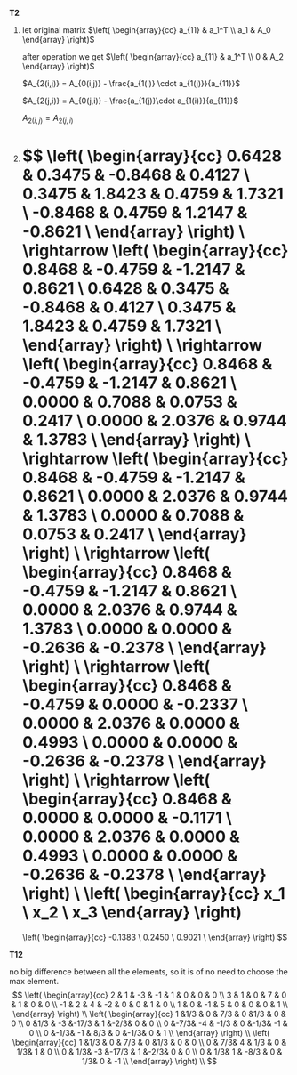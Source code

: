 **T2**

1. let original matrix $\left( \begin{array}{cc} a_{11} & a_1^T \\ a_1 & A_0 \end{array} \right)$

   after operation we get $\left( \begin{array}{cc} a_{11} & a_1^T \\ 0 & A_2 \end{array} \right)$

   $A_{2(i,j)} = A_{0(i,j)} - \frac{a_{1(i)} \cdot a_{1(j)}}{a_{11}}$ 

   $A_{2(j,i)} = A_{0(j,i)} - \frac{a_{1(j)}\cdot a_{1(i)}}{a_{11}}$ 

   $A_{2(i,j)} = A_{2(j,i)}$ 

   

2. $$
   \left(
   \begin{array}{cc}
    0.6428 &  0.3475 & -0.8468 &  0.4127 \\
    0.3475 &  1.8423 &  0.4759 &  1.7321 \\
   -0.8468 &  0.4759 &  1.2147 & -0.8621 \\
   \end{array}
   \right) \\
   \rightarrow
   \left(
   \begin{array}{cc}
    0.8468 & -0.4759 & -1.2147 &  0.8621 \\
    0.6428 &  0.3475 & -0.8468 &  0.4127 \\
    0.3475 &  1.8423 &  0.4759 &  1.7321 \\
   \end{array}
   \right) \\
   \rightarrow
   \left(
   \begin{array}{cc}
    0.8468 & -0.4759 & -1.2147 &  0.8621 \\
    0.0000 &  0.7088 &  0.0753 &  0.2417 \\
    0.0000 &  2.0376 &  0.9744 &  1.3783 \\
   \end{array}
   \right) \\
   \rightarrow
   \left(
   \begin{array}{cc}
    0.8468 & -0.4759 & -1.2147 &  0.8621 \\
    0.0000 &  2.0376 &  0.9744 &  1.3783 \\
    0.0000 &  0.7088 &  0.0753 &  0.2417 \\
   \end{array}
   \right) \\
   \rightarrow
   \left(
   \begin{array}{cc}
    0.8468 & -0.4759 & -1.2147 &  0.8621 \\
    0.0000 &  2.0376 &  0.9744 &  1.3783 \\
    0.0000 &  0.0000 & -0.2636 & -0.2378 \\
   \end{array}
   \right) \\
   \rightarrow
   \left(
   \begin{array}{cc}
    0.8468 & -0.4759 &  0.0000 & -0.2337 \\
    0.0000 &  2.0376 &  0.0000 &  0.4993 \\
    0.0000 &  0.0000 & -0.2636 & -0.2378 \\
   \end{array}
   \right) \\
   \rightarrow
   \left(
   \begin{array}{cc}
    0.8468 &  0.0000 &  0.0000 & -0.1171 \\
    0.0000 &  2.0376 &  0.0000 &  0.4993 \\
    0.0000 &  0.0000 & -0.2636 & -0.2378 \\
   \end{array}
   \right) \\
   \left(
   \begin{array}{cc}
   x_1 \\ x_2 \\ x_3
   \end{array}
   \right)
   =
   \left(
   \begin{array}{cc}
   -0.1383 \\
    0.2450 \\
    0.9021 \\
   \end{array}
   \right)
   $$



**T12**

no big difference between all the elements, so it is of no need to choose the max element.
$$
\left(
\begin{array}{cc}
 2 &  1 & -3 & -1 &  1 &  0 &  0 &  0 \\
 3 &  1 &  0 &  7 &  0 &  1 &  0 &  0 \\
-1 &  2 &  4 & -2 &  0 &  0 &  1 &  0 \\
 1 &  0 & -1 &  5 &  0 &  0 &  0 &  1 \\
\end{array}
\right) \\
\left(
\begin{array}{cc}
 1 &1/3 &  0 &  7/3 &  0 &1/3 &  0 &  0 \\
 0 &1/3 & -3 &-17/3 &  1 &-2/3&  0 &  0 \\
 0 &-7/3& -4 & -1/3 &  0 &-1/3& -1 &  0 \\
 0 &-1/3& -1 &  8/3 &  0 &-1/3&  0 &  1 \\
\end{array}
\right) \\
\left(
\begin{array}{cc}
 1 &1/3 &  0 &  7/3 &  0 &1/3 &  0 &  0 \\
 0 & 7/3&  4 &  1/3 &  0 & 1/3&  1 &  0 \\
 0 & 1/3& -3 &-17/3 &  1 &-2/3&  0 &  0 \\
 0 & 1/3&  1 & -8/3 &  0 & 1/3&  0 & -1 \\
\end{array}
\right) \\
$$


























